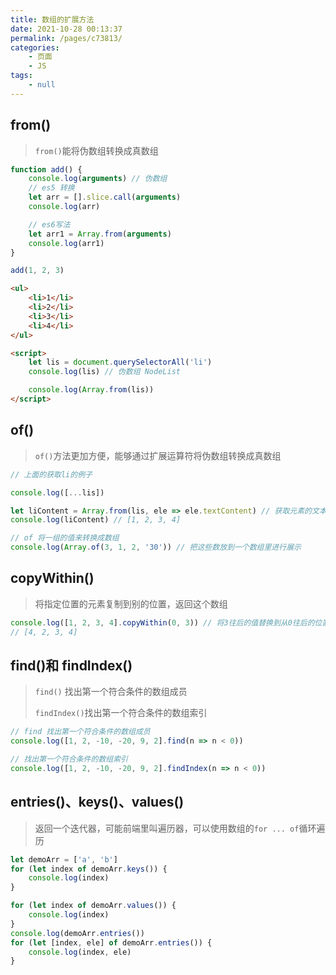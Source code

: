 ```yaml
---
title: 数组的扩展方法
date: 2021-10-28 00:13:37
permalink: /pages/c73813/
categories:
    - 页面
    - JS
tags:
    - null
---
```


## from()

> `from()`能将伪数组转换成真数组

```js
function add() {
    console.log(arguments) // 伪数组
    // es5 转换
    let arr = [].slice.call(arguments)
    console.log(arr)

    // es6写法
    let arr1 = Array.from(arguments)
    console.log(arr1)
}

add(1, 2, 3)
```

```html
<ul>
    <li>1</li>
    <li>2</li>
    <li>3</li>
    <li>4</li>
</ul>

<script>
    let lis = document.querySelectorAll('li')
    console.log(lis) // 伪数组 NodeList

    console.log(Array.from(lis))
</script>
```

<!-- more -->

## of()

> `of()`方法更加方便，能够通过扩展运算符将伪数组转换成真数组

```js
// 上面的获取li的例子

console.log([...lis])
```

```js
let liContent = Array.from(lis, ele => ele.textContent) // 获取元素的文本值
console.log(liContent) // [1, 2, 3, 4]
```

```js
// of 将一组的值来转换成数组
console.log(Array.of(3, 1, 2, '30')) // 把这些数放到一个数组里进行展示
```

## copyWithin()

> 将指定位置的元素复制到别的位置，返回这个数组

```js
console.log([1, 2, 3, 4].copyWithin(0, 3)) // 将3往后的值替换到从0往后的位置的元素 => 4替换到1
// [4, 2, 3, 4]
```

## find()和 findIndex()

> `find()` 找出第一个符合条件的数组成员
>
> `findIndex()`找出第一个符合条件的数组索引

```js
// find 找出第一个符合条件的数组成员
console.log([1, 2, -10, -20, 9, 2].find(n => n < 0))

// 找出第一个符合条件的数组索引
console.log([1, 2, -10, -20, 9, 2].findIndex(n => n < 0))
```

## entries()、keys()、values()

> 返回一个迭代器，可能前端里叫遍历器，可以使用数组的`for ... of`循环遍历

```js
let demoArr = ['a', 'b']
for (let index of demoArr.keys()) {
    console.log(index)
}

for (let index of demoArr.values()) {
    console.log(index)
}
console.log(demoArr.entries())
for (let [index, ele] of demoArr.entries()) {
    console.log(index, ele)
}
```
